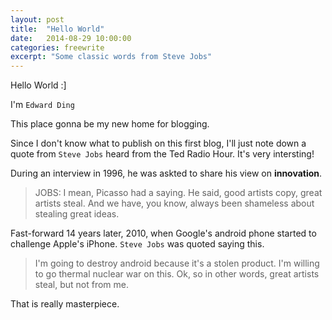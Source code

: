```yaml
---
layout: post
title:	"Hello World"
date:	2014-08-29 10:00:00
categories: freewrite
excerpt: "Some classic words from Steve Jobs"
---
```

Hello World :]

I'm `Edward Ding`

This place gonna be my new home for blogging.

Since I don't know what to publish on this first blog, I'll just note down a quote from `Steve Jobs` heard from the Ted Radio Hour. It's very intersting!

During an interview in 1996, he was askted to share his view on **innovation**.

> JOBS: I mean, Picasso had a saying. He said, good artists copy, great artists steal. And we have, you know, always been shameless about stealing great ideas.

Fast-forward 14 years later, 2010, when Google's android phone started to challenge Apple's iPhone. `Steve Jobs` was quoted saying this.

>  I'm going to destroy android because it's a stolen product. I'm willing to go thermal nuclear war on this. Ok, so in other words, great artists steal, but not from me.

That is really masterpiece.
